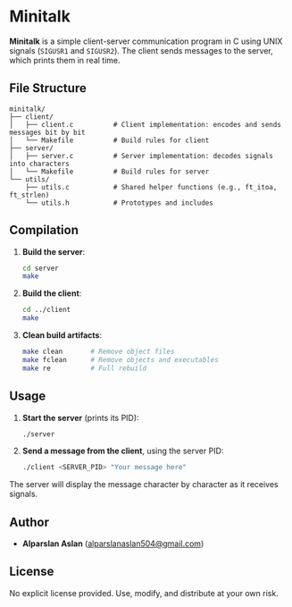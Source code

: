 # Minitalk

**Minitalk** is a simple client-server communication program in C using UNIX signals (`SIGUSR1` and `SIGUSR2`). The client sends messages to the server, which prints them in real time.

## File Structure

```
minitalk/
├── client/
│   ├── client.c          # Client implementation: encodes and sends messages bit by bit
│   └── Makefile          # Build rules for client
├── server/
│   ├── server.c          # Server implementation: decodes signals into characters
│   └── Makefile          # Build rules for server
└── utils/
    ├── utils.c           # Shared helper functions (e.g., ft_itoa, ft_strlen)
    └── utils.h           # Prototypes and includes
```

## Compilation

1. **Build the server**:

   ```bash
   cd server
   make
   ```
2. **Build the client**:

   ```bash
   cd ../client
   make
   ```
3. **Clean build artifacts**:

   ```bash
   make clean       # Remove object files
   make fclean      # Remove objects and executables
   make re          # Full rebuild
   ```

## Usage

1. **Start the server** (prints its PID):

   ```bash
   ./server
   ```

2. **Send a message from the client**, using the server PID:

   ```bash
   ./client <SERVER_PID> "Your message here"
   ```

The server will display the message character by character as it receives signals.

## Author

* **Alparslan Aslan** ([alparslanaslan504@gmail.com](mailto:alparslanaslan504@gmail.com))

## License

No explicit license provided. Use, modify, and distribute at your own risk.
